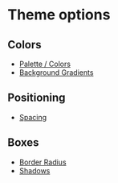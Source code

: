 # Theme options

## Colors
- [Palette / Colors](./palette)
- [Background Gradients](./bg-gradients)



## Positioning
- [Spacing](./spacing)

## Boxes
- [Border Radius](./border-radius)
- [Shadows](./box-shadow)

<!-- ## TODO
- Typography / Font -->
